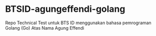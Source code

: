 # BTSID-agungeffendi-golang
Repo Technical Test untuk BTS ID menggunakan bahasa pemrograman Golang (Go) Atas Nama Agung Effendi
